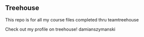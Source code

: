 ## Treehouse

This repo is for all my course files completed thru teamtreehouse

Check out my profile on treehouse! damianszymanski
